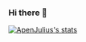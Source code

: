 ### Hi there 👋

[![ApenJulius's stats](https://github-readme-stats-apenjulius-projects.vercel.app/api?username=anuraghazra)](https://github.com/anuraghazra/github-readme-stats)

